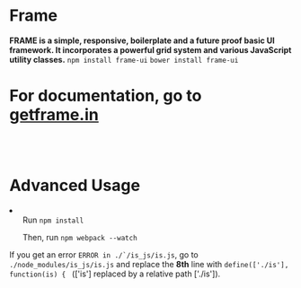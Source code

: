 # Frame
<b>FRAME is a simple, responsive, boilerplate and a future proof basic UI framework. It incorporates a powerful grid system and various JavaScript utility classes.</b>
<code>npm install frame-ui</code>
<code>bower install frame-ui</code>
<h1>
For documentation, go to <a href="http://www.getframe.in" target="_blank">getframe.in</a>
</h1>
<br>
<br>
<h1>Advanced Usage</h1>
<li>
    <ul>Run <code>npm install</code></ul>
    <ul>Then, run <code>npm webpack --watch</code></ul>
</li>

If you get an error <code>ERROR in ./`/is_js/is.js</code>, go to <code>./node_modules/is_js/is.js</code> and replace the <b>8th</b> line with <code>define(['./is'], function(is) { </code>
(['is'] replaced by a relative path ['./is']).


